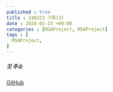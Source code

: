 ```yaml
---
published : true
title : 240223 기록(3)
date : 2024-02-23 +09:00
categories : [MSAProject, MSAProject]
tags : [
  MSAProject,
]
---
```

<!-- ![](/assets/img/Spring/aaaa.png){:style="border:1px solid #eaeaea; border-radius: 7px; padding: 0px;" } -->
<!-- ![](/assets/img/Security/1.png){:style="width:1000px"} -->


##### 깃 주소
<a href="https://github.com/JungWook87/MSAProject" target="_blank">GitHub</a>
